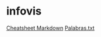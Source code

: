 # infovis

[Cheatsheet Markdown](github.com/adam-p/markdown-here/wiki/Markdown-Cheatsheet)
[Palabras.txt](https://raw.githubusercontent.com/alfie-agustin/infovis/gh-pages/palabra.txt)

